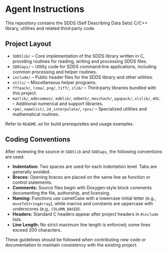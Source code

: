 # Agent Instructions

This repository contains the SDDS (Self Describing Data Sets) C/C++ library, utilities and related third‑party code.

## Project Layout
- `SDDSlib/` – Core implementation of the SDDS library written in C, providing routines for reading, writing and processing SDDS files.
- `SDDSaps/` – Utility code for SDDS command‑line applications, including common processing and helper routines.
- `include/` – Public header files for the SDDS library and other utilities.
- `utils/` – Miscellaneous helper programs.
- `fftpack/`, `lzma/`, `png/`, `tiff/`, `zlib/` – Third‑party libraries bundled with this project.
- `matlib/`, `mdbcommon/`, `mdblib/`, `mdbmth/`, `meschach/`, `pgapack/`, `xlslib/`, etc. – Additional numerical and support libraries.
- `rpm/`, `namelist/`, `2d_interpolate/`, `rpns/` – Specialized utilities and mathematical routines.

Refer to `README.md` for build prerequisites and usage examples.

## Coding Conventions
After reviewing the source in `SDDSlib` and `SDDSaps`, the following conventions are used:
- **Indentation:** Two spaces are used for each indentation level. Tabs are generally avoided.
- **Braces:** Opening braces are placed on the same line as function or control statements.
- **Comments:** Source files begin with Doxygen‑style block comments documenting the file, authorship, and licensing.
- **Naming:** Functions use camelCase with a lowercase initial letter (e.g., `moveToStringArray`), while macros and constants are uppercase with underscores (e.g., `COLUMN_BASED`).
- **Headers:** Standard C headers appear after project headers in `#include` lists.
- **Line Length:** No strict maximum line length is enforced; some lines exceed 200 characters.

These guidelines should be followed when contributing new code or documentation to maintain consistency with the existing project.
